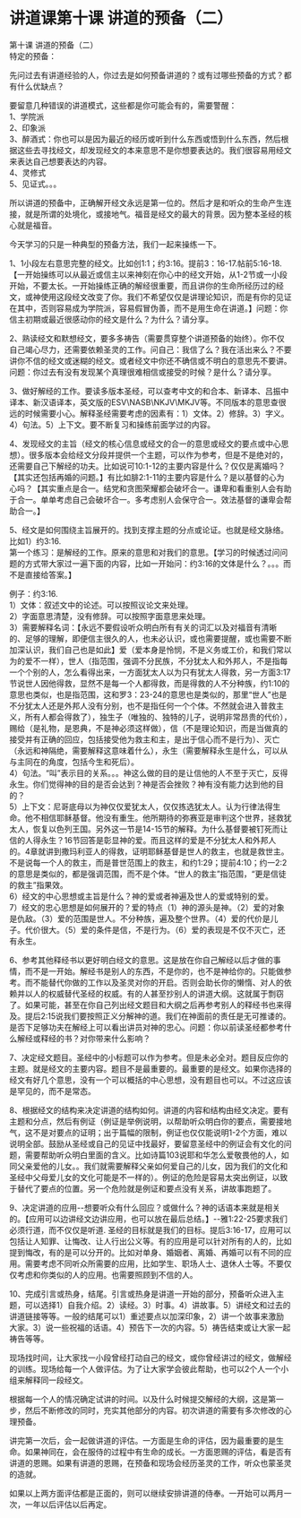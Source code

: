 # 讲道课第十课 讲道的预备（二）



<p>第十课 讲道的预备（二）<br />
特定的预备：</p>

<p>先问过去有讲道经验的人，你过去是如何预备讲道的？或有过哪些预备的方式？都有什么优缺点？</p>

<p>要留意几种错误的讲道模式，这些都是你可能会有的，需要警醒：<br />
1、学院派<br />
2、印象派<br />
3、醉酒式：你也可以是因为最近的经历或听到什么东西或悟到什么东西，然后根据这些去寻找经文，却发现经文的本来意思不是你想要表达的。我们很容易用经文来表达自己想要表达的内容。<br />
4、灵修式<br />
5、见证式。。。</p>

<p>所以讲道的预备中，正确解开经文永远是第一位的。然后才是和听众的生命产生连接，就是所谓的处境化，或接地气。福音是经文的最大的背景。因为整本圣经的核心就是福音。</p>

<p>今天学习的只是一种典型的预备方法，我们一起来操练一下。</p>

<p>1、1小段左右意思完整的经文。比如创1:1；约3:16。提前3：16-17.帖前5:16-18.<br />
【一开始操练可以从最近或信主以来神刻在你心中的经文开始，从1-2节或一小段开始，不要太长。一开始操练正确的解经很重要，而且讲你的生命所经历过的经文，或神使用这段经文改变了你。我们不希望仅仅是讲理论知识，而是有你的见证在其中，否则容易成为学院派，容易假冒伪善，而不是用生命在讲道。】问题：你信主初期或最近很感动你的经文是什么？为什么？请分享。</p>

<p>2、熟读经文和默想经文，要多多祷告（需要贯穿整个讲道预备的始终）。你不仅自己竭心尽力，还需要依赖圣灵的工作。问自己：我信了么？我在活出来么？不要讲你不信的经文或迷糊的经文。或者经文中你还不确信或不明白的意思先不要讲。问题：你过去有没有发现某个真理很难相信或接受的时候？是什么？请分享。</p>

<p>3、做好解经的工作。要读多版本圣经，可以查考中文的和合本、新译本、吕振中译本、新汉语译本，英文版的ESV\NASB\NKJV\MKJV等。不同版本的意思查很远的时候需要小心。解释圣经需要考虑的因素有：1）文体。2）修辞。3）字义。4）句法。5）上下文。要不断复习和操练前面学过的内容。</p>

<p>4、发现经文的主旨（经文的核心信息或经文的合一的意思或经文的要点或中心思想）。很多版本会给经文分段并提供一个主题，可以作为参考，但是不是绝对的，还需要自己下解经的功夫。比如说可10:1-12的主要内容是什么？仅仅是离婚吗？【其实还包括再婚的问题。】有比如腓2:1-11的主要内容是什么？是以基督的心为心吗？【其实重点是合一。结党和贪图荣耀都会破坏合一。谦卑和看重别人会有助于合一。单单考虑自己会破坏合一。多考虑别人会保守合一。效法基督的谦卑会帮助合一。】</p>

<p>5、经文是如何围绕主旨展开的。找到支撑主题的分点或论证。也就是经文脉络。比如1）约3:16. &nbsp;<br />
第一个练习：是解经的工作。原来的意思和对我们的意思。【学习的时候透过问问题的方式带大家过一遍下面的内容，比如一开始问：约3:16的文体是什么？。。。而不是直接给答案。】</p>

<p>例子：约3:16.<br />
1）文体：叙述文中的论述。可以按照议论文来处理。<br />
2）字面意思清楚，没有修辞。可以按照字面意思来处理。<br />
3）需要解释名词：【永远不要假设听众明白所有有关的词汇以及对福音有清晰的、足够的理解，即便信主很久的人，也未必认识，或也需要提醒，或也需要不断加深认识，我们自己也是如此】爱（爱本身是怜悯，不是义务或工价，和我们常以为的爱不一样），世人（指范围，强调不分民族，不分犹太人和外邦人，不是指每一个个别的人，怎么看得出来，一方面犹太人以为只有犹太人得救，另一方面3:17节说世人因他得救，显然不是每一个人都得救，而是得救的人不分种族，约1:10的意思也类似，也是指范围，这和罗3：23-24的意思也是类似的，那里“世人”也是不分犹太人还是外邦人没有分别，也不是指任何一个个体。不然就会进入普救主义，所有人都会得救了），独生子（唯独的、独特的儿子，说明非常昂贵的代价），赐给（是礼物，是恩典，不是神必须这样做），信（不是理论知识，而是当做真的接受并有正确的回应，包括接受他为救主和主，是出于信心而不是行为）、灭亡（永远和神隔绝，需要解释这意味着什么），永生（需要解释永生是什么，可以从与主同在的角度，包括今生和死后）。<br />
4）句法。“叫”表示目的关系。。。神这么做的目的是让信他的人不至于灭亡，反得永生。你们觉得神的目的是否会达到？神是否会挫败？神有没有能力达到他的目的？<br />
5）上下文：尼哥底母以为神仅仅爱犹太人，仅仅拣选犹太人。认为行律法得生命。他不相信耶稣基督。他没有重生。他所期待的弥赛亚是审判这个世界，拯救犹太人，恢复以色列王国。另外这一节是14-15节的解释。为什么基督要被钉死而让信的人得永生？16节回答是彰显神的爱。而且这样的爱是不分犹太人和外邦人的。4章就讲到撒玛利亚人的得救，证明耶稣基督是世人的救主，也就是救世主。不是说每一个人的救主，而是普世范围上的救主，和约1:29；提前4:10；约一2:2的意思是类似的，都是强调范围，而不是个体。“世人的救主”指范围，“更是信徒的救主”指果效。<br />
6）经文的中心思想或主旨是什么？神的爱或者神遍及世人的爱或特别的爱。<br />
7）经文的忠心思想是如何展开的？爱的特点（1）神的源头是神。（2）爱的对象是仇敌。（3）爱的范围是世人。不分种族，遍及整个世界。（4）爱的代价是儿子。代价很大。（5）爱的条件是信，不是行为。（6）爱的表现是不仅不灭亡，还有永生。</p>

<p>6、参考其他释经书以更好明白经文的意思。这是放在你自己解经以后才做的事情，而不是一开始。解经书是别人的东西，不是你的，也不是神给你的。只能做参考。而不能替代你做的工作以及圣灵对你的开启。否则会助长你的懒惰、对人的依赖并以人的权威替代圣经的权威。有的人甚至抄别人的讲道大纲。这就属于剽窃了。如果可能，甚至在你自己列出经文题目和大纲之后再参考别人的释经书也来得及。提后2:15说我们要按照正义分解神的道。我们在神面前的责任是无可推诿的。是否下足够功夫在解经上可以看出讲员对神的忠心。问题：你以前读圣经都参考什么解经或释经的书？对你带来什么影响？</p>

<p>7、决定经文题目。圣经中的小标题可以作为参考。但是未必全对。题目反应你的主题。就是经文的主要内容。题目不是最重要的。最重要的是经文。如果你选择的经文有好几个意思，没有一个可以概括的中心思想，没有题目也可以。不过这应该是罕见的，而不是常态。</p>

<p>8、根据经文的结构来决定讲道的结构如何。讲道的内容和结构由经文决定。要有主题和分点，然后有例证（例证是举例说明，以帮助听众明白你的要点，需要接地气，这不是对要点的证明；出于篇幅的限制，例证也仅仅能说明1-2个方面，难以说明全部。鼓励从圣经或自己的见证中找最好，要留意圣经中的例证会有文化的问题，需要帮助听众明白里面的含义。比如诗篇103说耶和华怎么爱敬畏他的人，如同父亲爱他的儿女。。我们就需要解释父亲如何爱自己的儿女，因为我们的文化和圣经中父母爱儿女的文化可能是不一样的）。例证的危险是容易太突出例证，以致于替代了要点的位置。另一个危险就是例证和要点没有关系，讲故事跑题了。</p>

<p>9、决定讲道的应用--想要听众有什么回应？或做什么？神的话语本来就是相关的。【应用可以边讲经文边讲应用，也可以放在最后总结。】--雅1:22-25要求我们必须行道，而不仅仅是听道. 圣经的目标就是我们的目标。提后3:16-17，应用可以包括让人知罪、让悔改、让人行出公义等。有的应用是可以针对所有的人的，比如提到悔改，有的是可以分开的。比如对单身、婚姻者、离婚、再婚可以有不同的应用。需要考虑不同听众所需要的应用，比如学生、职场人士、退休人士等。不要仅仅考虑和你类似的人的应用。也需要照顾到不信的人。</p>

<p>10、完成引言或热身，结尾。引言或热身是讲道一开始的部分，预备听众进入主题，可以选择1）自我介绍。2）读经。3）时事。4）讲故事。5）讲经文和过去的讲道链接等等。一般的结尾可以1）重述要点以加深印象，2）讲一个故事来激励大家。3）说一些祝福的话语。4）预告下一次的内容。5）祷告结束或让大家一起祷告等等。</p>

<p>现场找时间，让大家找一小段曾经打动自己的经文，或你曾经讲过的经文，做解经的训练。现场给每一个人做评估。为了让大家学会彼此帮助，也可以2个人一个小组来解释同一段经文。</p>

<p>根据每一个人的情况确定试讲的时间。以及什么时候提交解经的大纲，这是第一步，然后不断修改的同时，充实其他部分的内容。初次讲道的需要有多次修改的心理预备。</p>

<p>讲完第一次后，会一起做讲道的评估。一方面是生命的评估，因为最重要的是生命。如果神同在，会在服侍的过程中有生命的成长。一方面恩赐的评估，看是否有讲道的恩赐。如果有讲道的恩赐，在预备和现场会经历圣灵的工作，听众也蒙圣灵的造就。</p>

<p>如果以上两方面评估都是正面的，则可以继续安排讲道的侍奉。一开始可以两月一次，一年以后评估以后再定。</p>